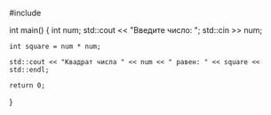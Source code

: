#include <iostream>

int main() {
    int num;
    std::cout << "Введите число: ";
    std::cin >> num;

    int square = num * num;
    
    std::cout << "Квадрат числа " << num << " равен: " << square << std::endl;

    return 0;
}
